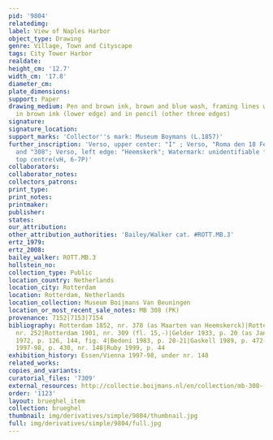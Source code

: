 ```yaml
---
pid: '9804'
relatedimg: 
label: View of Naples Harbor
object_type: Drawing
genre: Village, Town and Cityscape
tags: City Tower Harbor
realdate: 
height_cm: '12.7'
width_cm: '17.8'
diameter_cm: 
plate_dimensions: 
support: Paper
drawing_medium: Pen and brown ink, brown and blue wash, framing lines with the pen
  in brown ink (lower edge) and in pencil (other three edges)
signature: 
signature_location: 
support_marks: 'Collector''s mark: Museum Boymans (L.1857)'
further_inscription: 'Verso, upper center: "I" ; Verso, "Roma den 18 February 1591"
  and "308"; Verso, left edge: "Heemskerk"; Watermark: unidentifiable fragment at
  top centre(vH, 6-7P)'
collaborators: 
collaborator_notes: 
collectors_patrons: 
print_type: 
print_notes: 
printmaker: 
publisher: 
states: 
our_attribution: 
other_attribution_authorities: 'Bailey/Walker cat. #ROTT.MB.3'
ertz_1979: 
ertz_2008: 
bailey_walker: ROTT.MB.3
hollstein_no: 
collection_type: Public
location_country: Netherlands
location_city: Rotterdam
location: Rotterdam, Netherlands
location_collection: Museum Boijmans Van Beuningen
location_or_most_recent_sale_notes: MB 308 (PK)
provenance: 7152|7153|7154
bibliography: Rotterdam 1852, nr. 378 (as Maarten van Heemskerck)|Rotterdam 1869,
  nr. 252|Rotterdam 1901, nr. 309 (fl. 15,-)|Gelder 1933, p. 20 (as Jan Brueghel)|Winner
  1972, p. 126, 144, fig. 4|Bedoni 1983, p. 20-21|Gaskell 1989, p. 472-473|Essen/Vienna
  1997-98, p. 430, nr. 148|Ruby 1999, p. 44
exhibition_history: Essen/Vienna 1997-98, under nr. 148
related_works: 
copies_and_variants: 
curatorial_files: '7309'
external_resources: http://collectie.boijmans.nl/en/collection/mb-308-(pk)
order: '1123'
layout: brueghel_item
collection: brueghel
thumbnail: img/derivatives/simple/9804/thumbnail.jpg
full: img/derivatives/simple/9804/full.jpg
---
```

